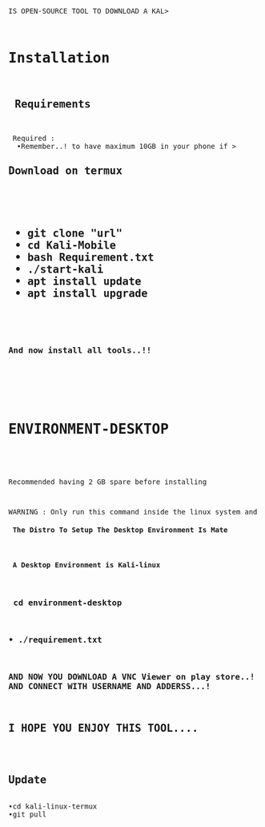 <!doctype html>
<html>
<body>
<pre>
<p>IS OPEN-SOURCE TOOL TO DOWNLOAD A KAL>

<pre>
<h1>Installation</h1>
<h2><strong> Requirements</strong></h2>
<p> Required :
  •Remember..! to have maximum 10GB in your phone if >
<h2><strong>Download on termux </strong></h2>
<pre>
<h2>
 • git clone "url"
 • cd Kali-Mobile
 • bash Requirement.txt
 • ./start-kali
 • apt install update
 • apt install upgrade
 </p>
<h3>And now install all tools..!!</h3>
</pre>
<pre>
<h1>ENVIRONMENT-DESKTOP</h1>
<br>
<p>Recommended having 2 GB spare before installing</p>
<p>WARNING : Only run this command inside the linux system and >
<h4> The Distro To Setup The Desktop Environment Is Mate </h4>
<h4> A Desktop Environment is Kali-linux </h4>
<h3> cd environment-desktop
</h3>
<h3>• ./requirement.txt
</h3>
<h3>AND NOW YOU DOWNLOAD A VNC Viewer on play store..!
AND CONNECT WITH USERNAME AND ADDERSS...!
</h3>
<h2>I HOPE YOU ENJOY THIS TOOL....</h2>

<h2>Update</h2>
•cd kali-linux-termux
•git pull
</p>
</pre>
</body>
</html>
